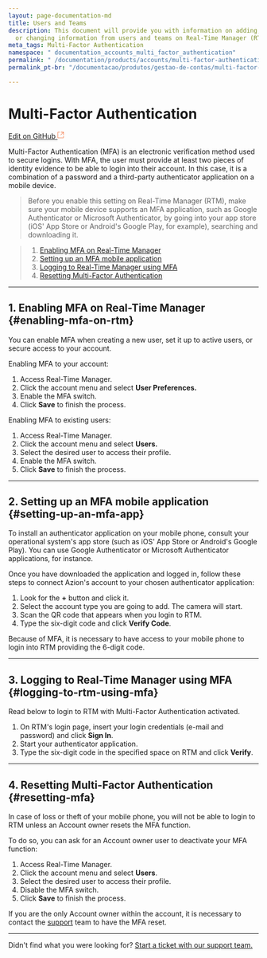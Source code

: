 ```yaml
---
layout: page-documentation-md
title: Users and Teams
description: This document will provide you with information on adding, deleting,
  or changing information from users and teams on Real-Time Manager (RTM).
meta_tags: Multi-Factor Authentication
namespace: " documentation_accounts_multi_factor_authentication"
permalink: " /documentation/products/accounts/multi-factor-authentication/"
permalink_pt-br: "/documentacao/produtos/gestao-de-contas/multi-factor-authentication/"

---
```

# **Multi-Factor Authentication**

[Edit on GitHub <svg width="14" height="14" xmlns="http://www.w3.org/2000/svg"><g fill="none" stroke="#F3652B"><path d="M4.81.71H.672v11.43H12.1V8.001" stroke-width=".8"/><path d="M6.87.786h5.155V5.94M6.31 6.5L12.026.786"/></g></svg>](https://github.com/aziontech/docs_en/edit/master/accounts/multi-factor-authentication/index.md)

Multi-Factor Authentication (MFA) is an electronic verification method used to secure logins. With MFA, the user must provide at least two pieces of identity evidence to be able to login into their account. In this case, it is a combination of a password and a third-party authenticator application on a mobile device.

> Before you enable this setting on Real-Time Manager (RTM), make sure your mobile device supports an MFA application, such as Google Authenticator or Microsoft Authenticator, by going into your app store (iOS' App Store or Android's Google Play, for example), searching and downloading it.

> 1. [Enabling MFA on Real-Time Manager](#enabling-mfa-on-rtm)
> 2. [Setting up an MFA mobile application](#setting-up-an-mfa-app)
> 3. [Logging to Real-Time Manager using MFA](#logging-to-rtm-using-mfa)
> 4. [Resetting Multi-Factor Authentication](#resetting-mfa)

***

## 1. Enabling MFA on Real-Time Manager {#enabling-mfa-on-rtm}

You can enable MFA when creating a new user, set it up to active users, or secure access to your account.

Enabling MFA to your account:

1. Access Real-Time Manager.
2. Click the account menu and select **User Preferences.**
3. Enable the MFA switch.
4. Click **Save** to finish the process.

Enabling MFA to existing users:

1. Access Real-Time Manager.
2. Click the account menu and select **Users.**
3. Select the desired user to access their profile.
4. Enable the MFA switch.
5. Click **Save** to finish the process.

***

## 2. Setting up an MFA mobile application {#setting-up-an-mfa-app}

To install an authenticator application on your mobile phone, consult your operational system's app store (such as iOS' App Store or Android's Google Play). You can use Google Authenticator or Microsoft Authenticator applications, for instance.

Once you have downloaded the application and logged in, follow these steps to connect Azion's account to your chosen authenticator application:

1. Look for the **+** button and click it.
2. Select the account type you are going to add. The camera will start.
3. Scan the QR code that appears when you login to RTM.
4. Type the six-digit code and click **Verify Code**.

Because of MFA, it is necessary to have access to your mobile phone to login into RTM providing the 6-digit code.

***

## 3. Logging to Real-Time Manager using MFA {#logging-to-rtm-using-mfa}

Read below to login to RTM with Multi-Factor Authentication activated.

1. On RTM's login page, insert your login credentials (e-mail and password) and click **Sign In**.
2. Start your authenticator application.
3. Type the six-digit code in the specified space on RTM and click **Verify**.

***

## 4. Resetting Multi-Factor Authentication {#resetting-mfa}

In case of loss or theft of your mobile phone, you will not be able to login to RTM unless an Account owner resets the MFA function.

To do so, you can ask for an Account owner user to deactivate your MFA function:

1. Access Real-Time Manager.
2. Click the account menu and select **Users**.
3. Select the desired user to access their profile.
4. Disable the MFA switch.
5. Click **Save** to finish the process.

If you are the only Account owner within the account, it is necessary to contact the [support](\[support@azion.com\](mailto:support@azion.com) ) team to have the MFA reset.

***

Didn't find what you were looking for? [Start a ticket with our support team.](https://tickets.azion.com/)
